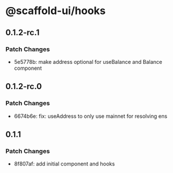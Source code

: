 # @scaffold-ui/hooks

## 0.1.2-rc.1

### Patch Changes

- 5e5778b: make address optional for useBalance and Balance component

## 0.1.2-rc.0

### Patch Changes

- 6674b6e: fix: useAddress to only use mainnet for resolving ens

## 0.1.1

### Patch Changes

- 8f807af: add initial component and hooks

